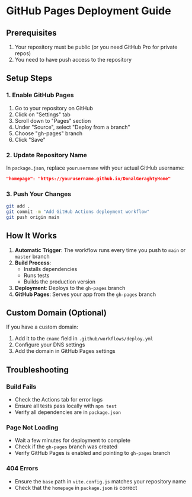 # GitHub Pages Deployment Guide

## Prerequisites
1. Your repository must be public (or you need GitHub Pro for private repos)
2. You need to have push access to the repository

## Setup Steps

### 1. Enable GitHub Pages
1. Go to your repository on GitHub
2. Click on "Settings" tab
3. Scroll down to "Pages" section
4. Under "Source", select "Deploy from a branch"
5. Choose "gh-pages" branch
6. Click "Save"

### 2. Update Repository Name
In `package.json`, replace `yourusername` with your actual GitHub username:
```json
"homepage": "https://yourusername.github.io/DonalGeraghtyHome"
```

### 3. Push Your Changes
```bash
git add .
git commit -m "Add GitHub Actions deployment workflow"
git push origin main
```

## How It Works

1. **Automatic Trigger**: The workflow runs every time you push to `main` or `master` branch
2. **Build Process**: 
   - Installs dependencies
   - Runs tests
   - Builds the production version
3. **Deployment**: Deploys to the `gh-pages` branch
4. **GitHub Pages**: Serves your app from the `gh-pages` branch

## Custom Domain (Optional)
If you have a custom domain:
1. Add it to the `cname` field in `.github/workflows/deploy.yml`
2. Configure your DNS settings
3. Add the domain in GitHub Pages settings

## Troubleshooting

### Build Fails
- Check the Actions tab for error logs
- Ensure all tests pass locally with `npm test`
- Verify all dependencies are in `package.json`

### Page Not Loading
- Wait a few minutes for deployment to complete
- Check if the `gh-pages` branch was created
- Verify GitHub Pages is enabled and pointing to `gh-pages` branch

### 404 Errors
- Ensure the `base` path in `vite.config.js` matches your repository name
- Check that the `homepage` in `package.json` is correct
